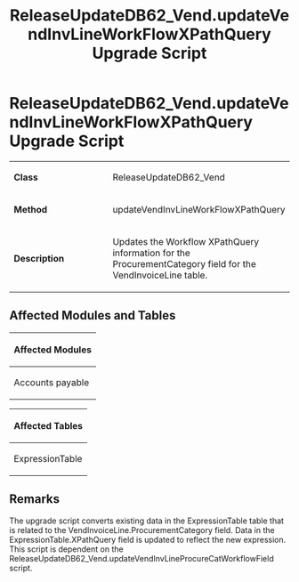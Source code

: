 ﻿---
title: ReleaseUpdateDB62_Vend.updateVendInvLineWorkFlowXPathQuery Upgrade Script
TOCTitle: ReleaseUpdateDB62_Vend.updateVendInvLineWorkFlowXPathQuery Upgrade Script
ms:assetid: 662db9de-c3cc-849c-3a47-3814b5ba8a42
ms:mtpsurl: https://msdn.microsoft.com/en-us/library/Dn702752(v=AX.60)
ms:contentKeyID: 65236208
ms.date: 05/18/2015
mtps_version: v=AX.60
---

# ReleaseUpdateDB62\_Vend.updateVendInvLineWorkFlowXPathQuery Upgrade Script 


<table>
<colgroup>
<col style="width: 50%" />
<col style="width: 50%" />
</colgroup>
<tbody>
<tr class="odd">
<td><p><strong>Class</strong></p></td>
<td><p>ReleaseUpdateDB62_Vend</p></td>
</tr>
<tr class="even">
<td><p><strong>Method</strong></p></td>
<td><p>updateVendInvLineWorkFlowXPathQuery</p></td>
</tr>
<tr class="odd">
<td><p><strong>Description</strong></p></td>
<td><p>Updates the Workflow XPathQuery information for the ProcurementCategory field for the VendInvoiceLine table.</p></td>
</tr>
</tbody>
</table>


## Affected Modules and Tables

<table>
<colgroup>
<col style="width: 100%" />
</colgroup>
<thead>
<tr class="header">
<th><p>Affected Modules</p></th>
</tr>
</thead>
<tbody>
<tr class="odd">
<td><p>Accounts payable</p></td>
</tr>
</tbody>
</table>


<table>
<colgroup>
<col style="width: 100%" />
</colgroup>
<thead>
<tr class="header">
<th><p>Affected Tables</p></th>
</tr>
</thead>
<tbody>
<tr class="odd">
<td><p>ExpressionTable</p></td>
</tr>
</tbody>
</table>


## Remarks

The upgrade script converts existing data in the ExpressionTable table that is related to the VendInvoiceLine.ProcurementCategory field. Data in the ExpressionTable.XPathQuery field is updated to reflect the new expression. This script is dependent on the ReleaseUpdateDB62\_Vend.updateVendInvLineProcureCatWorkflowField script.

  


